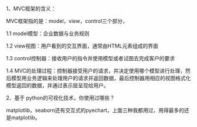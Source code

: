 1、MVC框架的含义：

MVC框架指的是：model，view，control三个部分，

1.1 model模型：企业数据与业务规则

1.2 view视图：用户看到的交互界面，通常由HTML元素组成的界面

1.3 control控制器：接收用户的指令并使用模型或者试图去完成客户的要求

1.4 MVC的处理过程：控制器接受用户的请求，并决定使用哪个模型进行处理，然后模型用业务逻辑来处理用户的请求并返回数据，最后控制器用相应的视图格式化模型返回的数据，并通过表示层呈现给用户。



2、基于 python的可视化技术，你使用过哪些？

matplotlib，seaborn还有交互式的pyechart，上面三种我都用过，用得最多的还是matplotlib。


